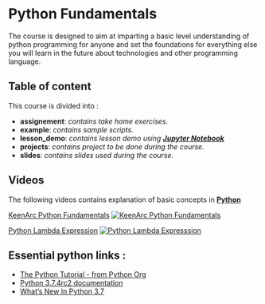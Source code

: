 # Python Fundamentals

The course is designed to aim at imparting a basic level understanding of python programming for anyone and set the foundations for everything else you will learn in the future about technologies and other programming language.

## Table of content

This course is divided into :

- **assignement**: _contains take home exercises._
- **example**: _contains sample scripts._
- **lesson_demo**: _contains lesson demo using **[Jupyter Notebook ](https://jupyter.org/)**_
- **projects**: _contains project to be done during the course._
- **slides**: _contains slides used during the course._

## Videos

The following videos contains explanation of basic concepts in **[Python](https://docs.python.org)**

[KeenArc Python Fundamentals](https://youtu.be/MMqAIQhJFSk)
[![KeenArc Python Fundamentals](https://img.youtube.com/vi/t5bavSWW4qE/0.jpg)](https://www.youtube.com/watch?v=t5bavSWW4qE)

[Python Lambda Expression](https://youtu.be/MMqAIQhJFSk)
[![Python Lambda Expresssion](https://img.youtube.com/vi/MMqAIQhJFSk/0.jpg)](https://www.youtube.com/watch?v=MMqAIQhJFSk)

## Essential python links :

- [The Python Tutorial - from Python Org](https://docs.python.org/3.7/tutorial/index.html)
- [Python 3.7.4rc2 documentation](https://docs.python.org/3.7/index.html)
- [What’s New In Python 3.7](https://docs.python.org/3.7/whatsnew/3.7.html)
